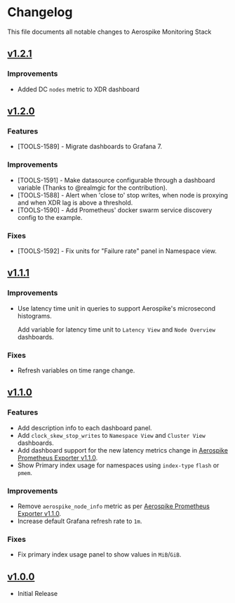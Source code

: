 # Changelog

This file documents all notable changes to Aerospike Monitoring Stack


## [v1.2.1](https://github.com/aerospike/aerospike-monitoring/releases/tag/v1.2.1)

### Improvements
- Added DC `nodes` metric to XDR dashboard


## [v1.2.0](https://github.com/aerospike/aerospike-monitoring/releases/tag/v1.2.0)

### Features
- [TOOLS-1589] - Migrate dashboards to Grafana 7.

### Improvements
- [TOOLS-1591] - Make datasource configurable through a dashboard variable (Thanks to @realmgic for the contribution).
- [TOOLS-1588] - Alert when 'close to' stop writes, when node is proxying and when XDR lag is above a threshold.
- [TOOLS-1590] - Add Prometheus' docker swarm service discovery config to the example.

### Fixes
- [TOOLS-1592] - Fix units for "Failure rate" panel in Namespace view.


## [v1.1.1](https://github.com/aerospike/aerospike-monitoring/releases/tag/v1.1.1)

### Improvements
- Use latency time unit in queries to support Aerospike's microsecond histograms.

  Add variable for latency time unit to `Latency View` and `Node Overview` dashboards.

### Fixes
- Refresh variables on time range change.


## [v1.1.0](https://github.com/aerospike/aerospike-monitoring/releases/tag/v1.1.0)

### Features
- Add description info to each dashboard panel.
- Add `clock_skew_stop_writes` to `Namespace View` and `Cluster View` dashboards.
- Add dashboard support for the new latency metrics change in [Aerospike Prometheus Exporter v1.1.0](https://github.com/aerospike/aerospike-prometheus-exporter/releases/tag/v1.1.0).
- Show Primary index usage for namespaces using `index-type` `flash` or `pmem`.

### Improvements
- Remove `aerospike_node_info` metric as per [Aerospike Prometheus Exporter v1.1.0](https://github.com/aerospike/aerospike-prometheus-exporter/releases/tag/v1.1.0).
- Increase default Grafana refresh rate to `1m`.

### Fixes
- Fix primary index usage panel to show values in `MiB`/`GiB`.


## [v1.0.0](https://github.com/aerospike/aerospike-monitoring/releases/tag/v1.0.0)

- Initial Release
